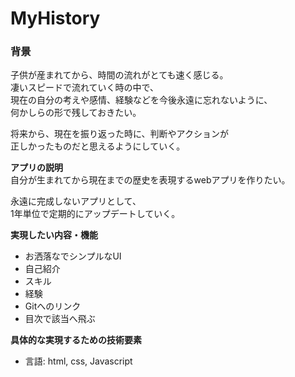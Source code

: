 # MyHistory

### 背景
子供が産まれてから、時間の流れがとても速く感じる。  
凄いスピードで流れていく時の中で、  
現在の自分の考えや感情、経験などを今後永遠に忘れないように、  
何かしらの形で残しておきたい。  

将来から、現在を振り返った時に、判断やアクションが  
正しかったものだと思えるようにしていく。  

**アプリの説明**  
自分が生まれてから現在までの歴史を表現するwebアプリを作りたい。  

永遠に完成しないアプリとして、  
1年単位で定期的にアップデートしていく。  

**実現したい内容・機能**  
* お洒落なでシンプルなUI  
* 自己紹介  
* スキル  
* 経験  
* Gitへのリンク  
* 目次で該当へ飛ぶ  

**具体的な実現するための技術要素**  
* 言語: html, css, Javascript
